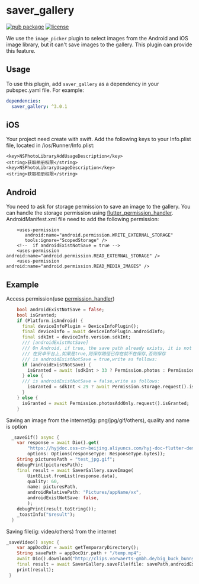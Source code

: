 # saver_gallery

[![pub package](https://img.shields.io/pub/v/saver_gallery.svg)](https://pub.dartlang.org/packages/saver_gallery)
[![license](https://img.shields.io/github/license/mashape/apistatus.svg)](https://choosealicense.com/licenses/mit/)

We use the `image_picker` plugin to select images from the Android and iOS image library, but it can't save images to the gallery. This plugin can provide this feature.

## Usage

To use this plugin, add `saver_gallery` as a dependency in your pubspec.yaml file. For example:
```yaml
dependencies:
  saver_gallery: ^3.0.1
```

## iOS
Your project need create with swift.
Add the following keys to your Info.plist file, located in 
<project root>/ios/Runner/Info.plist:
```
<key>NSPhotoLibraryAddUsageDescription</key>
<string>获取相册权限</string>
<key>NSPhotoLibraryUsageDescription</key>
<string>获取相册权限</string>
```

##  Android
You need to ask for storage permission to save an image to the gallery. You can handle the storage permission using [flutter_permission_handler](https://github.com/BaseflowIT/flutter-permission-handler).
AndroidManifest.xml file need to add the following permission:
 ```
     <uses-permission
        android:name="android.permission.WRITE_EXTERNAL_STORAGE"
        tools:ignore="ScopedStorage" />
     <!--  if androidExistNotSave = true -->
     <uses-permission android:name="android.permission.READ_EXTERNAL_STORAGE" />
     <uses-permission android:name="android.permission.READ_MEDIA_IMAGES" />   
 ```

## Example
Access permission(use [permission_handler](https://pub.dev/packages/permission_handler))
``` dart
    bool androidExistNotSave = false;
    bool isGranted;
    if (Platform.isAndroid) {
      final deviceInfoPlugin = DeviceInfoPlugin();
      final deviceInfo = await deviceInfoPlugin.androidInfo;
      final sdkInt = deviceInfo.version.sdkInt;
      /// [androidExistNotSave]
      /// On Android, if true, the save path already exists, it is not saved. Otherwise, it is saved
      /// 在安卓平台上,如果是true,则保存路径已存在就不在保存,否则保存
      /// is androidExistNotSave = true,write as follows:
      if (androidExistNotSave) {
        isGranted = await (sdkInt > 33 ? Permission.photos : Permission.storage).request().isGranted;
      } else {
      /// is androidExistNotSave = false,write as follows:
        isGranted = sdkInt < 29 ? await Permission.storage.request().isGranted : true;
      }
    } else {
      isGranted = await Permission.photosAddOnly.request().isGranted;
    }
```

Saving an image from the internet(ig: png/jpg/gif/others), quality and name is option
``` dart
  _saveGif() async {
    var response = await Dio().get(
        "https://hyjdoc.oss-cn-beijing.aliyuncs.com/hyj-doc-flutter-demo-run.gif",
        options: Options(responseType: ResponseType.bytes));
    String picturesPath = "test_jpg.gif";
    debugPrint(picturesPath);
    final result = await SaverGallery.saveImage(
        Uint8List.fromList(response.data),
        quality: 60,
        name: picturesPath,
        androidRelativePath: "Pictures/appName/xx",
        androidExistNotSave: false,
        );
    debugPrint(result.toString());
    _toastInfo("$result");
  }
```

Saving file(ig: video/others) from the internet
``` dart
_saveVideo() async {
    var appDocDir = await getTemporaryDirectory();
    String savePath = appDocDir.path + "/temp.mp4";
    await Dio().download("http://clips.vorwaerts-gmbh.de/big_buck_bunny.mp4", savePath);
    final result = await SaverGallery.saveFile(file: savePath,androidExistNotSave: true, name: '123.mp4',androidRelativePath: "Movies");
    print(result);
 }
```
